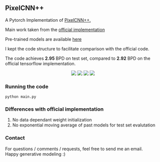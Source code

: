 ## PixelCNN++

A Pytorch Implementation of [PixelCNN++.](https://arxiv.org/pdf/1701.05517.pdf)

Main work taken from the [official implementation](https://github.com/openai/pixel-cnn)

Pre-trained models are available [here](https://mega.nz/#F!W7IhST7R!PV7Pbet8Q07GxVLGnmQrZg)

I kept the code structure to facilitate comparison with the official code. 

The code achieves **2.95** BPD on test set, compared to **2.92** BPD on the official tensorflow implementation. 
<p align="center">
<img src="https://github.com/pclucas14/pixel-cnn-pp/blob/master/images/pcnn_lr:0.00020_nr-resnet5_nr-filters160_143.png">
<img src="https://github.com/pclucas14/pixel-cnn-pp/blob/master/images/pcnn_lr:0.00020_nr-resnet5_nr-filters160_122.png">
<img src="https://github.com/pclucas14/pixel-cnn-pp/blob/master/images/pcnn_lr:0.00020_nr-resnet5_nr-filters160_137.png">
<img src="https://github.com/pclucas14/pixel-cnn-pp/blob/master/images/pcnn_lr:0.00020_nr-resnet5_nr-filters160_101.png">
</p>

### Running the code
```
python main.py
```

### Differences with official implementation
1. No data dependant weight initialization 
2. No exponential moving average of past models for test set evalutation

### Contact
For questions / comments / requests, feel free to send me an email.\
Happy generative modeling :)
